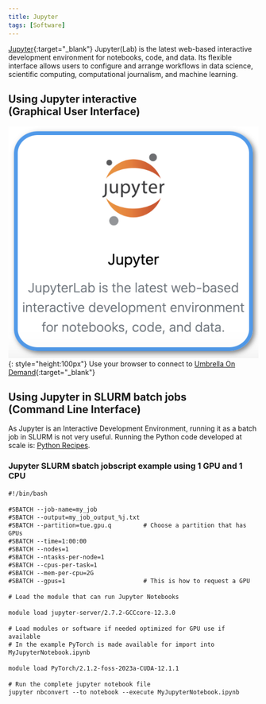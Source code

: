 ```yaml
---
title: Jupyter
tags: [Software]
---
```


[Jupyter](https://jupyter.org/){:target="_blank"} Jupyter(Lab) is the latest web-based interactive development environment for notebooks, code, and data. Its flexible interface allows users to configure and arrange workflows in data science, scientific computing, computational journalism, and machine learning.

## Using Jupyter interactive<br>(Graphical User Interface)

![Jupyter in Umbrella On Demdand](jupyter-ood.png){: style="height:100px"}
Use your browser to connect to [Umbrella On Demand](https://hpc.tue.nl){:target="_blank"}

## Using Jupyter in SLURM batch jobs<br>(Command Line Interface)

As Jupyter is an Interactive Development Environment, running it as a batch job in SLURM is not very useful. Running the Python code developed at scale is: [Python Recipes](python.md).

### Jupyter SLURM sbatch jobscript example using 1 GPU and 1 CPU

```slurm
#!/bin/bash

#SBATCH --job-name=my_job
#SBATCH --output=my_job_output_%j.txt
#SBATCH --partition=tue.gpu.q         # Choose a partition that has GPUs
#SBATCH --time=1:00:00
#SBATCH --nodes=1
#SBATCH --ntasks-per-node=1
#SBATCH --cpus-per-task=1
#SBATCH --mem-per-cpu=2G
#SBATCH --gpus=1                      # This is how to request a GPU

# Load the module that can run Jupyter Notebooks

module load jupyter-server/2.7.2-GCCcore-12.3.0

# Load modules or software if needed optimized for GPU use if available
# In the example PyTorch is made available for import into MyJupyterNotebook.ipynb

module load PyTorch/2.1.2-foss-2023a-CUDA-12.1.1

# Run the complete jupyter notebook file
jupyter nbconvert --to notebook --execute MyJupyterNotebook.ipynb 
```